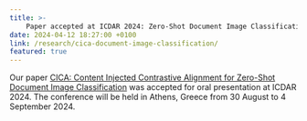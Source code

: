 ```yaml
---
title: >-
    Paper accepted at ICDAR 2024: Zero-Shot Document Image Classification 
date: 2024-04-12 18:27:00 +0100
link: /research/cica-document-image-classification/
featured: true
---
```


Our paper [CICA: Content Injected Contrastive Alignment for Zero-Shot Document Image Classification](/research/cica/) was accepted for oral presentation at ICDAR 2024. The conference will be held in Athens, Greece from 30 August to 4 September 2024.
